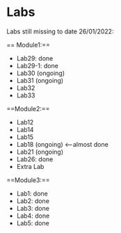 # Labs

Labs still missing to date 26/01/2022:

== Module1:==
- Lab29: done
- Lab29-1: done
- Lab30 (ongoing)
- Lab31 (ongoing)
- Lab32
- Lab33

==Module2:==

- Lab12
- Lab14
- Lab15
- Lab18 (ongoing) <--almost done
- Lab21 (ongoing)
- Lab26: done
- Extra Lab

==Module3:==

- Lab1: done
- Lab2: done
- Lab3: done
- Lab4: done
- Lab5: done